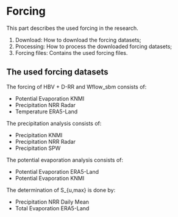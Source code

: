# Forcing

This part describes the used forcing in the research.

1) Download: How to download the forcing datasets;
2) Processing: How to process the downloaded forcing datasets;
3) Forcing files: Contains the used forcing files.

## The used forcing datasets

The forcing of HBV + D-RR and Wflow_sbm consists of:
* Potential Evaporation KNMI
* Precipitation NRR Radar
* Temperature ERA5-Land

The precipitation analysis consists of:
* Precipitation KNMI
* Precipitation NRR Radar
* Precipitation SPW

The potential evaporation analysis consists of:
* Potential Evaporation ERA5-Land
* Potential Evaporation KNMI

The determination of S_{u,max} is done by:
* Precipitation NRR Daily Mean
* Total Evaporation ERA5-Land
